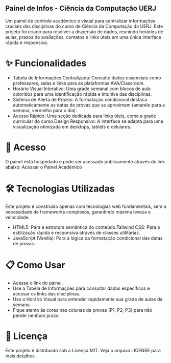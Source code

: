 ## Painel de Infos - Ciência da Computação UERJ
Um painel de controle acadêmico e visual para centralizar informações cruciais das disciplinas do curso de Ciência da Computação da UERJ. Este projeto foi criado para resolver a dispersão de dados, reunindo horários de aulas, prazos de avaliações, contatos e links úteis em uma única interface rápida e responsiva.

# ✨ Funcionalidades
* Tabela de Informações Centralizada: Consulte dados essenciais como professores, salas e links para as plataformas AVA/Classroom.
* Horário Visual Interativo: Uma grade semanal com blocos de aula coloridos para uma identificação rápida e intuitiva das disciplinas.
* Sistema de Alerta de Prazos: A formatação condicional destaca automaticamente as datas de provas que se aproximam (amarelo para a semana, vermelho para o dia).
* Acesso Rápido: Uma seção dedicada para links úteis, como a grade curricular do curso.Design Responsivo: A interface se adapta para uma visualização otimizada em desktops, tablets e celulares.

# 🚀 Acesso
O painel está hospedado e pode ser acessado publicamente através do link abaixo:
Acessar o Painel Acadêmico

# 🛠️ Tecnologias Utilizadas
Este projeto é construído apenas com tecnologias web fundamentais, sem a necessidade de frameworks complexos, garantindo máxima leveza e velocidade.
* HTML5: Para a estrutura semântica do conteúdo.Tailwind CSS: Para a estilização rápida e responsiva através de classes utilitárias.
* JavaScript (Vanilla): Para a lógica da formatação condicional das datas de provas.

# 📋 Como Usar
* Acesse o link do painel.
* Use a Tabela de Informações para consultar dados específicos e acessar os links das disciplinas.
* Use o Horário Visual para entender rapidamente sua grade de aulas da semana.
* Fique atento às cores nas colunas de provas (P1, P2, P3) para não perder nenhum prazo.

# 📄 Licença
Este projeto é distribuído sob a Licença MIT. Veja o arquivo LICENSE para mais detalhes.
